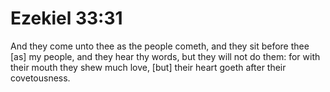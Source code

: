 # Ezekiel 33:31

And they come unto thee as the people cometh, and they sit before thee [as] my people, and they hear thy words, but they will not do them: for with their mouth they shew much love, [but] their heart goeth after their covetousness.